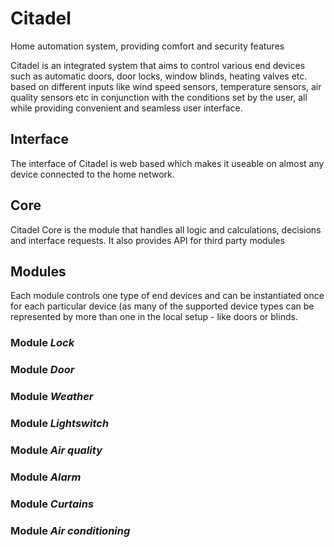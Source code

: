 # Citadel
Home automation system, providing comfort and security features

Citadel is an integrated system that aims to control various end devices such as automatic doors, door locks, window blinds, heating valves etc. based on different inputs like wind speed sensors, temperature sensors, air quality sensors etc in conjunction with the conditions set by the user, all while providing convenient and seamless user interface.

## Interface
The interface of Citadel is web based which makes it useable on almost any device connected to the home network. 

## Core
Citadel Core is the module that handles all logic and calculations, decisions and interface requests. It also provides API for third party modules

## Modules
Each module controls one type of end devices and can be instantiated once for each particular device (as many of the supported device types can be represented by more than one in the local setup - like doors or blinds.

### Module _Lock_

### Module _Door_

### Module _Weather_

### Module _Lightswitch_

### Module _Air quality_

### Module _Alarm_

### Module _Curtains_

### Module _Air conditioning_
